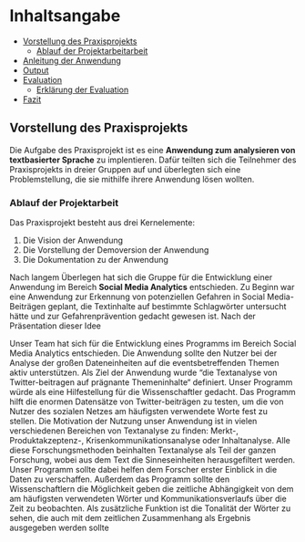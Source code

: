 # Inhaltsangabe 
- [Vorstellung des Praxisprojekts](#vorstellung-des-Praxisprojekts)
   - [Ablauf der Projektarbeitarbeit](#ablauf-der-projektarbeit)
- [Anleitung der Anwendung](#anleitung-der-anwendung)
- [Output](#output)
- [Evaluation](#evaluation)
   - [Erklärung der Evaluation](#erklärung-der-evaluation)   
- [Fazit](#fazit-der-funktionalität-der-anwendung)

## Vorstellung des Praxisprojekts
Die Aufgabe des Praxisprojekt ist es eine **Anwendung zum analysieren von textbasierter Sprache** zu implentieren. Dafür teilten sich die Teilnehmer des Praxisprojekts in dreier Gruppen auf und überlegten sich eine Problemstellung, die sie mithilfe ihrere Anwendung lösen wollten.

### Ablauf der Projektarbeit
Das Praxisprojekt besteht aus drei Kernelemente:
1. Die Vision der Anwendung
2. Die Vorstellung der Demoversion der Anwendung
3. Die Dokumentation zu der Anwendung

Nach langem Überlegen hat sich die Gruppe für die Entwicklung einer Anwendung im Bereich **Social Media Analytics** entschieden. Zu Beginn war eine Anwendung zur Erkennung von potenziellen Gefahren in Social Media-Beiträgen geplant, die Textinhalte auf bestimmte Schlagwörter untersucht hätte und zur Gefahrenprävention gedacht gewesen ist. Nach der Präsentation dieser Idee 



Unser Team hat sich für die Entwicklung eines Programms im Bereich Social Media Analytics entschieden. Die Anwendung sollte den Nutzer bei der Analyse der großen Dateneinheiten auf die eventsbetreffenden Themen aktiv unterstützen.  Als Ziel der Anwendung wurde “die Textanalyse von Twitter-beitragen auf prägnante Themeninhalte“ definiert. 
Unser Programm würde als eine Hilfestellung für die Wissenschaftler gedacht. Das Programm hilft die enormen Datensätze von Twitter-beiträgen zu testen, um die von Nutzer des sozialen Netzes am häufigsten verwendete Worte fest zu stellen. Die Motivation der Nutzung unser Anwendung ist in vielen verschiedenen Bereichen von Textanalyse zu finden: Merkt-, Produktakzeptenz-, Krisenkommunikationsanalyse oder Inhaltanalyse. Alle diese Forschungsmethoden beinhalten Textanalyse als Teil der ganzen Forschung, wobei aus dem Text die Sinneseinheiten herausgefiltert werden. Unser Programm sollte dabei helfen dem Forscher erster Einblick in die Daten zu verschaffen. Außerdem das Programm sollte den Wissenschaftlern die Möglichkeit geben die zeitliche Abhängigkeit von dem am häufigsten verwendeten Wörter und Kommunikationsverlaufs über die Zeit zu beobachten. Als zusätzliche Funktion ist die Tonalität der Wörter zu sehen, die auch mit dem zeitlichen Zusammenhang als Ergebnis ausgegeben werden sollte
